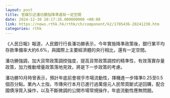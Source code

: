 ```yaml
---
layout: post
title: 官媒引述潘功勝指降準還有一定空間
date: 2024-12-30 10:17:26.000000000 +08:00
link: https://news.rthk.hk/rthk/ch/component/k2/1785436-20241230.htm
categories: rthk
---
```


《人民日報》報道，人民銀行行長潘功勝表示，今年實施降準政策後，銀行業平均存款準備率大約6.6%，與國際上主要經濟體的央行相比，還有一定空間。

潘功勝強調，加大貨幣政策調控強度，提高貨幣政策調控的精準性，有效落實存量政策，加力推動增量政策落地見效，將是下一步政策的考慮。

潘功勝10月時曾表示，預計年底前會視乎市場流動性，擇機進一步降準0.25至0.5個百分點。業內人士指，市傳央行本月已進行過萬億元人民幣買斷式逆回購，配合國債淨買入操作，以及不斷微調的公開市場常規操作，年底流動性應無問題。
